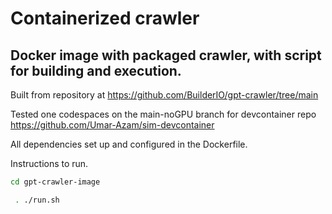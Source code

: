 # Containerized crawler
## Docker image with packaged crawler, with script for building and execution.


Built from repository at https://github.com/BuilderIO/gpt-crawler/tree/main


Tested one codespaces on the main-noGPU branch for devcontainer repo https://github.com/Umar-Azam/sim-devcontainer


All dependencies set up and configured in the Dockerfile. 


Instructions to run. 

```sh 
cd gpt-crawler-image 
```
```sh
 . ./run.sh 
 ```